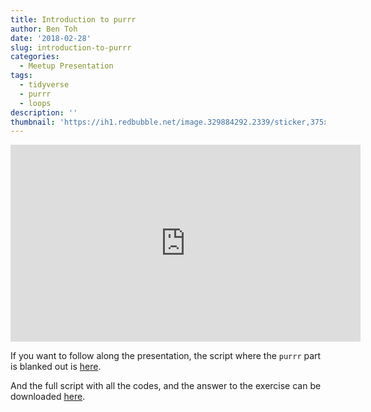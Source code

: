 ```yaml
---
title: Introduction to purrr
author: Ben Toh
date: '2018-02-28'
slug: introduction-to-purrr
categories: 
  - Meetup Presentation
tags:
  - tidyverse
  - purrr
  - loops
description: ''
thumbnail: 'https://ih1.redbubble.net/image.329884292.2339/sticker,375x360-bg,ffffff.u1.png'
---
```


<iframe width="560" height="315" src="https://www.youtube.com/embed/aP_Zt6P9PXE" frameborder="0" allow="autoplay; encrypted-media" allowfullscreen></iframe>

If you want to follow along the presentation, the script where the `purrr` part is blanked out is [here](https://ufrmeetup.github.io/bentoh/meetupPurrBlank.R).
 
And the full script with all the codes, and the answer to the exercise can be downloaded [here](https://ufrmeetup.github.io/bentoh/meetupPurr.R).